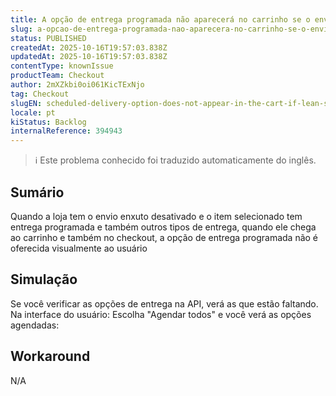 ```yaml
---
title: A opção de entrega programada não aparecerá no carrinho se o envio enxuto estiver desativado e o item tiver ambos os tipos de entrega
slug: a-opcao-de-entrega-programada-nao-aparecera-no-carrinho-se-o-envio-enxuto-estiver-desativado-e-o-item-tiver-ambos-os-tipos-de-entrega
status: PUBLISHED
createdAt: 2025-10-16T19:57:03.838Z
updatedAt: 2025-10-16T19:57:03.838Z
contentType: knownIssue
productTeam: Checkout
author: 2mXZkbi0oi061KicTExNjo
tag: Checkout
slugEN: scheduled-delivery-option-does-not-appear-in-the-cart-if-lean-shipping-is-disabled-and-the-item-has-both-type-of-deliveries
locale: pt
kiStatus: Backlog
internalReference: 394943
---
```


>ℹ️ Este problema conhecido foi traduzido automaticamente do inglês.

## Sumário


Quando a loja tem o envio enxuto desativado e o item selecionado tem entrega programada e também outros tipos de entrega, quando ele chega ao carrinho e também no checkout, a opção de entrega programada não é oferecida visualmente ao usuário
## Simulação



Se você verificar as opções de entrega na API, verá as que estão faltando.
Na interface do usuário: Escolha "Agendar todos" e você verá as opções agendadas:


## Workaround


N/A
